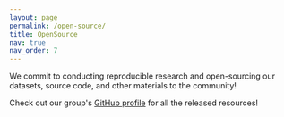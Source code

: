 ```yaml
---
layout: page
permalink: /open-source/
title: OpenSource
nav: true
nav_order: 7
---
```


We commit to conducting reproducible research and open-sourcing our datasets, source code, and other materials to the community!

Check out our group's <a href="https://github.com/Ziyu-Yao-NLP-Lab">GitHub profile</a> for all the released resources!
